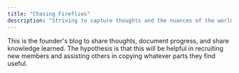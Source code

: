 ```yaml
---
title: "Chasing Fireflies"
description: "Striving to capture thoughts and the nuances of the world around us"
---
```


This is the founder's blog to share thoughts, document progress, and share knowledge learned. The hypothesis is that this will be helpful in recruiting new members and assisting others in copying whatever parts they find useful.





